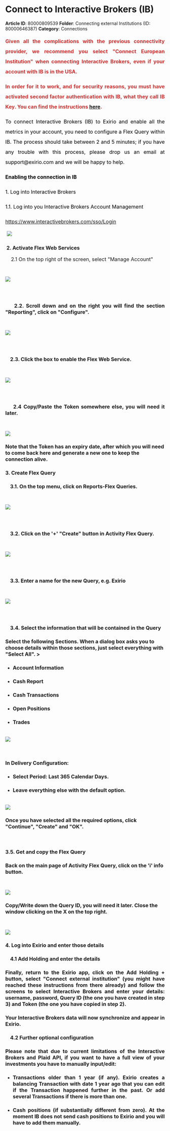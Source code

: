 # Connect to Interactive Brokers (IB)

**Article ID**: 80000809539
**Folder**: Connecting external Institutions (ID: 80000646387)
**Category**: Connections

<p style="margin-left: 0in; font-size: 15px; font-family: ; margin-bottom: 8pt; line-height: 200%; text-align: justify;"><strong><span style="color: rgb(211, 47, 47);"><span dir="ltr" style="font-size: 16px; line-height: 200%; font-family: "";"><span dir="ltr" style="font-family: -apple-system, BlinkMacSystemFont, "Segoe UI", Roboto, "Helvetica Neue", Arial, sans-serif; font-size: 16px; font-weight: 400; text-align: left; text-indent: 0px; display: inline !important;"><strong dir="ltr">Given all the complications with the previous connectivity provider, we recommend you select "Connect European Institution" when connecting Interactive Brokers, even if your account with IB is in the USA.</strong></span></span></span></strong></p><p style="margin-left: 0in; font-size: 15px; font-family: ; margin-bottom: 8pt; line-height: 200%; text-align: justify;"><strong><span style="color: rgb(211, 47, 47);"><span dir="ltr" style="font-size: 16px; line-height: 200%; font-family: "";"><span dir="ltr" style="font-family: -apple-system, BlinkMacSystemFont, "Segoe UI", Roboto, "Helvetica Neue", Arial, sans-serif; font-size: 16px; font-weight: 400; text-align: left; text-indent: 0px; display: inline !important;"><strong dir="ltr">In order for it to work, and for security reasons, you must have activated second factor authentication with IB, what they call IB Key. You can find the instructions <a href="https://ibkr.info/node/2260" rel="noreferrer" target="_blank">here</a>.</strong><br></span></span></span></strong></p><p style="margin-left: 0in; font-size: 15px; font-family: ; margin-bottom: 8pt; line-height: 200%; text-align: justify;"><span dir="ltr" style="font-size: 16px; line-height: 200%; font-family: ""; color: rgb(19, 28, 60);"><span dir="ltr" style="color: rgb(0, 0, 0); font-family: -apple-system, BlinkMacSystemFont, "Segoe UI", Roboto, "Helvetica Neue", Arial, sans-serif; font-size: 16px; font-style: normal; font-variant-ligatures: normal; font-variant-caps: normal; font-weight: 400; letter-spacing: normal; orphans: 2; text-align: left; text-indent: 0px; text-transform: none; white-space: normal; widows: 2; word-spacing: 0px; -webkit-text-stroke-width: 0px;  text-decoration-thickness: initial; text-decoration-style: initial; text-decoration-color: initial; display: inline !important; float: none;">To connect Interactive Brokers (IB) to Exirio and enable all the metrics in your account, you need to configure a Flex Query within IB. The process should take between 2 and 5 minutes; if you have any trouble with this process, please drop us an email at support@exirio.com and we will be happy to help.</span></span></p><p style="margin-left: 0in; font-size: 15px; font-family: ; margin-bottom: 8pt; line-height: 200%; text-align: justify;"><span dir="ltr" style="font-size: 16px; line-height: 200%; font-family: ""; color: rgb(19, 28, 60);"><span dir="ltr" style="color: rgb(0, 0, 0); font-family: -apple-system, BlinkMacSystemFont, "Segoe UI", Roboto, "Helvetica Neue", Arial, sans-serif; font-size: 16px; font-style: normal; font-variant-ligatures: normal; font-variant-caps: normal; font-weight: 400; letter-spacing: normal; orphans: 2; text-align: left; text-indent: 0px; text-transform: none; white-space: normal; widows: 2; word-spacing: 0px; -webkit-text-stroke-width: 0px;  text-decoration-thickness: initial; text-decoration-style: initial; text-decoration-color: initial; display: inline !important; float: none;"><strong>Enabling the connection in IB</strong></span></span></p><p style="margin-left: 0in; font-size: 15px; font-family: ; margin-bottom: 8pt; line-height: 200%; text-align: justify;"><span dir="ltr" style="font-size: 16px; line-height: 200%; font-family: ""; color: rgb(19, 28, 60);"><span dir="ltr" style="color: rgb(0, 0, 0); font-family: -apple-system, BlinkMacSystemFont, "Segoe UI", Roboto, "Helvetica Neue", Arial, sans-serif; font-size: 16px; font-style: normal; font-variant-ligatures: normal; font-variant-caps: normal; font-weight: 400; letter-spacing: normal; orphans: 2; text-align: left; text-indent: 0px; text-transform: none; white-space: normal; widows: 2; word-spacing: 0px; -webkit-text-stroke-width: 0px;  text-decoration-thickness: initial; text-decoration-style: initial; text-decoration-color: initial; display: inline !important; float: none;">1. Log into Interactive Brokers</span></span></p><p style="margin-left: 0in; font-size: 15px; font-family: ; margin-bottom: 8pt; line-height: 200%; text-align: justify;"><span dir="ltr" style="font-size: 16px; line-height: 200%; font-family: ""; color: rgb(19, 28, 60);"><span dir="ltr" style="color: rgb(0, 0, 0); font-family: -apple-system, BlinkMacSystemFont, "Segoe UI", Roboto, "Helvetica Neue", Arial, sans-serif; font-size: 16px; font-style: normal; font-variant-ligatures: normal; font-variant-caps: normal; font-weight: 400; letter-spacing: normal; orphans: 2; text-align: left; text-indent: 0px; text-transform: none; white-space: normal; widows: 2; word-spacing: 0px; -webkit-text-stroke-width: 0px;  text-decoration-thickness: initial; text-decoration-style: initial; text-decoration-color: initial; display: inline !important; float: none;">1.1. Log into you Interactive Brokers Account Management</span></span></p><p style="margin-left: 0in; font-size: 15px; font-family: ; margin-bottom: 8pt; line-height: 200%; text-align: justify;"><span dir="ltr" style="font-size: 16px; line-height: 200%; font-family: ""; color: rgb(19, 28, 60);"><span dir="ltr" style="color: rgb(0, 0, 0); font-family: -apple-system, BlinkMacSystemFont, "Segoe UI", Roboto, "Helvetica Neue", Arial, sans-serif; font-size: 16px; font-style: normal; font-variant-ligatures: normal; font-variant-caps: normal; font-weight: 400; letter-spacing: normal; orphans: 2; text-align: left; text-indent: 0px; text-transform: none; white-space: normal; widows: 2; word-spacing: 0px; -webkit-text-stroke-width: 0px;  text-decoration-thickness: initial; text-decoration-style: initial; text-decoration-color: initial; display: inline !important; float: none;"><a href="https://www.interactivebrokers.com/sso/Login" rel="noreferrer">https://www.interactivebrokers.com/sso/Login</a></span></span></p><p style="text-align: justify;"><span style="font-size: 16px;"> <img src="https://s3-eu-central-1.amazonaws.com/euc-cdn.freshdesk.com/data/helpdesk/attachments/production/80033708015/original/L_ApCUR0Lko7knzqx6zlPMQynJoohsk0Tw.png?1630397206" data-attachment="[object Object]" data-id="80033708015" class="fr-fic fr-dii fr-bordered"></span></p><h3 dir="ltr" style="box-sizing: border-box; font-family: -apple-system, BlinkMacSystemFont, "Segoe UI", Roboto, "Helvetica Neue", Arial, sans-serif; font-weight: 400; line-height: 30.63px; color: rgb(0, 0, 0); margin: 0px; font-size: 1.17em; font-style: normal; font-variant-ligatures: normal; font-variant-caps: normal; letter-spacing: normal; orphans: 2; text-align: justify; text-indent: 0px; text-transform: none; white-space: normal; widows: 2; word-spacing: 0px; -webkit-text-stroke-width: 0px; text-decoration-thickness: initial; text-decoration-style: initial; text-decoration-color: initial;"><span dir="ltr" style="box-sizing: border-box; font-size: 16px;"> 2. Activate Flex Web Services</span></h3><p style="text-align: justify;"><span dir="ltr" style="box-sizing: border-box; font-size: 16px;">    2.1 On the top right of the screen, select "Manage Account"</span></p><p style="text-align: justify;"><br></p><p style="text-align: justify;"><span style="font-size: 16px;"><img src="https://s3-eu-central-1.amazonaws.com/euc-cdn.freshdesk.com/data/helpdesk/attachments/production/80033709753/original/yn-x9o5Wd-d7l9w99nQfCqXP0gHNlOO9yQ.png?1630397431" data-id="80033709753" data-attachment="[object Object]" class="fr-fic fr-dii fr-bordered"></span></p><h3 dir="ltr" style="text-align: justify;"><span dir="ltr" style="font-size: 16px;">    </span></h3><h3 dir="ltr" style="text-align: justify;"><span dir="ltr" style="font-size: 16px;">    2.2. Scroll down and on the right you will find the section "Reporting", click on "Configure".</span></h3><p style="text-align: justify;"><br></p><p style="text-align: justify;"><span style="font-size: 16px;"><img src="https://s3-eu-central-1.amazonaws.com/euc-cdn.freshdesk.com/data/helpdesk/attachments/production/80033708799/original/EWaZWPNtjjbwbBCxpbTzrPpMJTBh3IvC2Q.png?1630397314" data-attachment="[object Object]" data-id="80033708799" class="fr-fic fr-dii fr-bordered"></span></p><h3 dir="ltr" style="text-align: justify;"><span style="font-size: 16px;">    </span></h3><h3 dir="ltr" style="text-align: justify;"><span dir="ltr" style="font-size: 16px;">    2.3. Click the box to enable the Flex Web Service.</span></h3><p style="text-align: justify;"><br></p><p style="text-align: justify;"><span style="font-size: 16px;"><img src="https://s3-eu-central-1.amazonaws.com/euc-cdn.freshdesk.com/data/helpdesk/attachments/production/80033718126/original/jL9mIpwXTMTqWdodkjc3J8MFdA9wAzkGDw.png?1630398529" data-attachment="[object Object]" data-id="80033718126" class="fr-fic fr-dii fr-bordered"></span></p><h3 dir="ltr" style="text-align: justify;"><span style="font-size: 16px;">    </span></h3><h3 dir="ltr" style="text-align: justify;"><span dir="ltr" style="font-size: 16px;">    2.4 Copy/Paste the Token somewhere else, you will need it later.</span></h3><p style="text-align: justify;"><br></p><p dir="ltr" style="text-align: justify;"><span style="font-size: 16px;"><img src="https://s3-eu-central-1.amazonaws.com/euc-cdn.freshdesk.com/data/helpdesk/attachments/production/80033718408/original/HzZoBa378_Cig2OCVEu_1mTB4v_BpbqS9w.png?1630398566" data-attachment="[object Object]" data-id="80033718408" class="fr-fic fr-dii fr-bordered"></span></p><h3 dir="ltr" style="box-sizing: border-box; font-family: -apple-system, BlinkMacSystemFont, "Segoe UI", Roboto, "Helvetica Neue", Arial, sans-serif; font-weight: 400; line-height: 30.63px; color: rgb(0, 0, 0); margin: 0px; font-size: 1.17em; font-style: normal; font-variant-ligatures: normal; font-variant-caps: normal; letter-spacing: normal; orphans: 2; text-align: justify; text-indent: 0px; text-transform: none; white-space: normal; widows: 2; word-spacing: 0px; -webkit-text-stroke-width: 0px; text-decoration-thickness: initial; text-decoration-style: initial; text-decoration-color: initial;"><span style="font-size: 16px;">Note that the Token has an expiry date, after which you will need to come back here and generate a new one to keep the connection alive.</span></h3><h3 dir="ltr" style="text-align: justify;"><span style="font-size: 16px;">3. Create Flex Query</span></h3><h3 dir="ltr" style="text-align: justify;"><span style="font-size: 16px;">    3.1. On the top menu, click on Reports-Flex Queries.</span></h3><p style="text-align: justify;"><br></p><p style="text-align: justify;"><span style="font-size: 16px;"><img src="https://s3-eu-central-1.amazonaws.com/euc-cdn.freshdesk.com/data/helpdesk/attachments/production/80028603365/original/xRk8s7CLQ6k0fWsgNOFBCqRJx_QkpcMkiw.png?1628279701" data-id="80028603365" data-attachment="[object Object]" class="fr-fic fr-dii fr-bordered"></span></p><h3 dir="ltr" style="box-sizing: border-box; font-family: -apple-system, BlinkMacSystemFont, "Segoe UI", Roboto, "Helvetica Neue", Arial, sans-serif; font-weight: 400; line-height: 30.63px; color: rgb(0, 0, 0); margin: 0px; font-size: 1.17em; font-style: normal; font-variant-ligatures: normal; font-variant-caps: normal; letter-spacing: normal; orphans: 2; text-align: justify; text-indent: 0px; text-transform: none; white-space: normal; widows: 2; word-spacing: 0px; -webkit-text-stroke-width: 0px; text-decoration-thickness: initial; text-decoration-style: initial; text-decoration-color: initial;"><span style="font-size: 16px;">    </span></h3><h3 dir="ltr" style="box-sizing: border-box; font-family: -apple-system, BlinkMacSystemFont, "Segoe UI", Roboto, "Helvetica Neue", Arial, sans-serif; font-weight: 400; line-height: 30.63px; color: rgb(0, 0, 0); margin: 0px; font-size: 1.17em; font-style: normal; font-variant-ligatures: normal; font-variant-caps: normal; letter-spacing: normal; orphans: 2; text-align: justify; text-indent: 0px; text-transform: none; white-space: normal; widows: 2; word-spacing: 0px; -webkit-text-stroke-width: 0px; text-decoration-thickness: initial; text-decoration-style: initial; text-decoration-color: initial;"><span dir="ltr" style="font-size: 16px;">    3.2. Click on the '+' "Create" button in Activity Flex Query.</span></h3><p style="text-align: justify;"><br></p><p style="text-align: justify;"><span style="font-size: 16px;"><img src="https://s3-eu-central-1.amazonaws.com/euc-cdn.freshdesk.com/data/helpdesk/attachments/production/80028603447/original/1pxXzP97x-_Tn0AGSOt97u0xSL0YwFUOVw.png?1628279783" data-attachment="[object Object]" data-id="80028603447" class="fr-fic fr-dii fr-bordered"></span></p><h3 dir="ltr" style="box-sizing: border-box; font-family: -apple-system, BlinkMacSystemFont, "Segoe UI", Roboto, "Helvetica Neue", Arial, sans-serif; font-weight: 400; line-height: 30.63px; color: rgb(0, 0, 0); margin: 0px; font-size: 1.17em; font-style: normal; font-variant-ligatures: normal; font-variant-caps: normal; letter-spacing: normal; orphans: 2; text-align: justify; text-indent: 0px; text-transform: none; white-space: normal; widows: 2; word-spacing: 0px; -webkit-text-stroke-width: 0px; text-decoration-thickness: initial; text-decoration-style: initial; text-decoration-color: initial;"><span style="font-size: 16px;">    </span></h3><h3 dir="ltr" style="box-sizing: border-box; font-family: -apple-system, BlinkMacSystemFont, "Segoe UI", Roboto, "Helvetica Neue", Arial, sans-serif; font-weight: 400; line-height: 30.63px; color: rgb(0, 0, 0); margin: 0px; font-size: 1.17em; font-style: normal; font-variant-ligatures: normal; font-variant-caps: normal; letter-spacing: normal; orphans: 2; text-align: justify; text-indent: 0px; text-transform: none; white-space: normal; widows: 2; word-spacing: 0px; -webkit-text-stroke-width: 0px; text-decoration-thickness: initial; text-decoration-style: initial; text-decoration-color: initial;"><span dir="ltr" style="font-size: 16px;">    3.3. Enter a name for the new Query, e.g. Exirio</span></h3><p style="text-align: justify;"><br></p><p dir="ltr" style="text-align: justify;"><span style="font-size: 16px;"><img src="https://s3-eu-central-1.amazonaws.com/euc-cdn.freshdesk.com/data/helpdesk/attachments/production/80034839690/original/PLwT3Y1OQN7y20uB8YiqSyse5QfB5ynzXA.png?1630841058" class="fr-fil fr-dib fr-bordered" data-id="80034839690" data-attachment="[object Object]"></span></p><h3 dir="ltr" style="box-sizing: border-box; font-family: -apple-system, BlinkMacSystemFont, "Segoe UI", Roboto, "Helvetica Neue", Arial, sans-serif; font-weight: 400; line-height: 30.63px; color: rgb(0, 0, 0); margin: 0px; font-size: 1.17em; font-style: normal; font-variant-ligatures: normal; font-variant-caps: normal; letter-spacing: normal; orphans: 2; text-align: justify; text-indent: 0px; text-transform: none; white-space: normal; widows: 2; word-spacing: 0px; -webkit-text-stroke-width: 0px; text-decoration-thickness: initial; text-decoration-style: initial; text-decoration-color: initial;"><span dir="ltr" style="font-size: 16px;">    </span></h3><h3 dir="ltr" style="box-sizing: border-box; font-family: -apple-system, BlinkMacSystemFont, "Segoe UI", Roboto, "Helvetica Neue", Arial, sans-serif; font-weight: 400; line-height: 30.63px; color: rgb(0, 0, 0); margin: 0px; font-size: 1.17em; font-style: normal; font-variant-ligatures: normal; font-variant-caps: normal; letter-spacing: normal; orphans: 2; text-align: justify; text-indent: 0px; text-transform: none; white-space: normal; widows: 2; word-spacing: 0px; -webkit-text-stroke-width: 0px; text-decoration-thickness: initial; text-decoration-style: initial; text-decoration-color: initial;"><span dir="ltr" style="font-size: 16px;">    3.4. Select the information that will be contained in the Query</span></h3><h3 dir="ltr" style="box-sizing: border-box; font-family: -apple-system, BlinkMacSystemFont, "Segoe UI", Roboto, "Helvetica Neue", Arial, sans-serif; font-weight: 400; line-height: 30.63px; color: rgb(0, 0, 0); margin: 0px; font-size: 1.17em; font-style: normal; font-variant-ligatures: normal; font-variant-caps: normal; letter-spacing: normal; orphans: 2; text-align: justify; text-indent: 0px; text-transform: none; white-space: normal; widows: 2; word-spacing: 0px; -webkit-text-stroke-width: 0px; text-decoration-thickness: initial; text-decoration-style: initial; text-decoration-color: initial;"><span style="font-size: 16px;">Select the following Sections. When a dialog box asks you to choose details within those sections, just select everything with "Select All". ></span></h3><ul><li><h3 dir="ltr" style="box-sizing: border-box; font-family: -apple-system, BlinkMacSystemFont, "Segoe UI", Roboto, "Helvetica Neue", Arial, sans-serif; font-weight: 400; line-height: 30.63px; color: rgb(0, 0, 0); margin-top: 0px; margin-right: 0px; margin-bottom: 0px; font-size: 1.17em; font-style: normal; font-variant-ligatures: normal; font-variant-caps: normal; letter-spacing: normal; orphans: 2; text-align: justify; text-indent: 0px; text-transform: none; white-space: normal; widows: 2; word-spacing: 0px; -webkit-text-stroke-width: 0px; text-decoration-thickness: initial; text-decoration-style: initial; text-decoration-color: initial;"><span style="font-size: 16px;">Account Information</span></h3></li><li><h3 dir="ltr" style="box-sizing: border-box; font-family: -apple-system, BlinkMacSystemFont, "Segoe UI", Roboto, "Helvetica Neue", Arial, sans-serif; font-weight: 400; line-height: 30.63px; color: rgb(0, 0, 0); margin-top: 0px; margin-right: 0px; margin-bottom: 0px; font-size: 1.17em; font-style: normal; font-variant-ligatures: normal; font-variant-caps: normal; letter-spacing: normal; orphans: 2; text-align: justify; text-indent: 0px; text-transform: none; white-space: normal; widows: 2; word-spacing: 0px; -webkit-text-stroke-width: 0px; text-decoration-thickness: initial; text-decoration-style: initial; text-decoration-color: initial;"><span style="font-size: 16px;">Cash Report</span></h3></li><li><h3 dir="ltr" style="box-sizing: border-box; font-family: -apple-system, BlinkMacSystemFont, "Segoe UI", Roboto, "Helvetica Neue", Arial, sans-serif; font-weight: 400; line-height: 30.63px; color: rgb(0, 0, 0); margin-top: 0px; margin-right: 0px; margin-bottom: 0px; font-size: 1.17em; font-style: normal; font-variant-ligatures: normal; font-variant-caps: normal; letter-spacing: normal; orphans: 2; text-align: justify; text-indent: 0px; text-transform: none; white-space: normal; widows: 2; word-spacing: 0px; -webkit-text-stroke-width: 0px; text-decoration-thickness: initial; text-decoration-style: initial; text-decoration-color: initial;"><span style="font-size: 16px;">Cash Transactions</span></h3></li><li><h3 dir="ltr" style="box-sizing: border-box; font-family: -apple-system, BlinkMacSystemFont, "Segoe UI", Roboto, "Helvetica Neue", Arial, sans-serif; font-weight: 400; line-height: 30.63px; color: rgb(0, 0, 0); margin-top: 0px; margin-right: 0px; margin-bottom: 0px; font-size: 1.17em; font-style: normal; font-variant-ligatures: normal; font-variant-caps: normal; letter-spacing: normal; orphans: 2; text-align: justify; text-indent: 0px; text-transform: none; white-space: normal; widows: 2; word-spacing: 0px; -webkit-text-stroke-width: 0px; text-decoration-thickness: initial; text-decoration-style: initial; text-decoration-color: initial;"><span style="font-size: 16px;">Open Positions</span></h3></li><li><h3 dir="ltr" style="box-sizing: border-box; font-family: -apple-system, BlinkMacSystemFont, "Segoe UI", Roboto, "Helvetica Neue", Arial, sans-serif; font-weight: 400; line-height: 30.63px; color: rgb(0, 0, 0); margin-top: 0px; margin-right: 0px; margin-bottom: 0px; font-size: 1.17em; font-style: normal; font-variant-ligatures: normal; font-variant-caps: normal; letter-spacing: normal; orphans: 2; text-align: justify; text-indent: 0px; text-transform: none; white-space: normal; widows: 2; word-spacing: 0px; -webkit-text-stroke-width: 0px; text-decoration-thickness: initial; text-decoration-style: initial; text-decoration-color: initial;"><span style="font-size: 16px;">Trades</span><br><br></h3></li></ul><p style="text-align: justify;"><span style="font-size: 16px;"><img src="https://s3-eu-central-1.amazonaws.com/euc-cdn.freshdesk.com/data/helpdesk/attachments/production/80028603547/original/d3kqMZFzJNk4Fl_UqACp86K5dsObk8LcYQ.png?1628280009" data-attachment="[object Object]" data-id="80028603547" class="fr-fic fr-dii fr-bordered"></span></p><p dir="ltr" style="text-align: justify;"><span style="font-size: 16px;"><br></span></p><h3 dir="ltr" style="box-sizing: border-box; font-family: -apple-system, BlinkMacSystemFont, "Segoe UI", Roboto, "Helvetica Neue", Arial, sans-serif; font-weight: 400; line-height: 30.63px; color: rgb(0, 0, 0); margin: 0px; font-size: 1.17em; font-style: normal; font-variant-ligatures: normal; font-variant-caps: normal; letter-spacing: normal; orphans: 2; text-align: justify; text-indent: 0px; text-transform: none; white-space: normal; widows: 2; word-spacing: 0px; -webkit-text-stroke-width: 0px; text-decoration-thickness: initial; text-decoration-style: initial; text-decoration-color: initial;"><span style="font-size: 16px;">In Delivery Configuration:</span></h3><ul><li><h3 dir="ltr" style="box-sizing: border-box; font-family: -apple-system, BlinkMacSystemFont, "Segoe UI", Roboto, "Helvetica Neue", Arial, sans-serif; font-weight: 400; line-height: 30.63px; color: rgb(0, 0, 0); margin-top: 0px; margin-right: 0px; margin-bottom: 0px; font-size: 1.17em; font-style: normal; font-variant-ligatures: normal; font-variant-caps: normal; letter-spacing: normal; orphans: 2; text-align: justify; text-indent: 0px; text-transform: none; white-space: normal; widows: 2; word-spacing: 0px; -webkit-text-stroke-width: 0px; text-decoration-thickness: initial; text-decoration-style: initial; text-decoration-color: initial;"><span style="font-size: 16px;">Select Period: Last 365 Calendar Days.</span></h3></li><li><h3 dir="ltr" style="box-sizing: border-box; font-family: -apple-system, BlinkMacSystemFont, "Segoe UI", Roboto, "Helvetica Neue", Arial, sans-serif; font-weight: 400; line-height: 30.63px; color: rgb(0, 0, 0); margin-top: 0px; margin-right: 0px; margin-bottom: 0px; font-size: 1.17em; font-style: normal; font-variant-ligatures: normal; font-variant-caps: normal; letter-spacing: normal; orphans: 2; text-align: justify; text-indent: 0px; text-transform: none; white-space: normal; widows: 2; word-spacing: 0px; -webkit-text-stroke-width: 0px; text-decoration-thickness: initial; text-decoration-style: initial; text-decoration-color: initial;"><span style="font-size: 16px;">Leave everything else with the default option.</span><br><br></h3></li></ul><p style="text-align: justify;"><span style="font-size: 16px;"><img src="https://s3-eu-central-1.amazonaws.com/euc-cdn.freshdesk.com/data/helpdesk/attachments/production/80028603784/original/UG7koi5Kkkj31FIGwVq-6ZiUjoGy1Z0icg.png?1628280250" data-attachment="[object Object]" data-id="80028603784" class="fr-fic fr-dii fr-bordered"></span></p><h3 dir="ltr" style="box-sizing: border-box; font-family: -apple-system, BlinkMacSystemFont, "Segoe UI", Roboto, "Helvetica Neue", Arial, sans-serif; font-weight: 400; line-height: 30.63px; color: rgb(0, 0, 0); margin: 0px; font-size: 1.17em; font-style: normal; font-variant-ligatures: normal; font-variant-caps: normal; letter-spacing: normal; orphans: 2; text-align: justify; text-indent: 0px; text-transform: none; white-space: normal; widows: 2; word-spacing: 0px; -webkit-text-stroke-width: 0px; text-decoration-thickness: initial; text-decoration-style: initial; text-decoration-color: initial;"><span style="font-size: 16px;">Once you have selected all the required options, click "Continue", "Create" and "OK".</span></h3><p dir="ltr" style="text-align: justify;"><span style="font-size: 16px;"><br></span></p><h3 dir="ltr" style="box-sizing: border-box; font-family: -apple-system, BlinkMacSystemFont, "Segoe UI", Roboto, "Helvetica Neue", Arial, sans-serif; font-weight: 400; line-height: 30.63px; color: rgb(0, 0, 0); margin: 0px; font-size: 1.17em; font-style: normal; font-variant-ligatures: normal; font-variant-caps: normal; letter-spacing: normal; orphans: 2; text-align: justify; text-indent: 0px; text-transform: none; white-space: normal; widows: 2; word-spacing: 0px; -webkit-text-stroke-width: 0px; text-decoration-thickness: initial; text-decoration-style: initial; text-decoration-color: initial;"><span style="font-size: 16px;">3.5. Get and copy the Flex Query</span></h3><h3 dir="ltr" style="box-sizing: border-box; font-family: -apple-system, BlinkMacSystemFont, "Segoe UI", Roboto, "Helvetica Neue", Arial, sans-serif; font-weight: 400; line-height: 30.63px; color: rgb(0, 0, 0); margin: 0px; font-size: 1.17em; font-style: normal; font-variant-ligatures: normal; font-variant-caps: normal; letter-spacing: normal; orphans: 2; text-align: justify; text-indent: 0px; text-transform: none; white-space: normal; widows: 2; word-spacing: 0px; -webkit-text-stroke-width: 0px; text-decoration-thickness: initial; text-decoration-style: initial; text-decoration-color: initial;"><span style="font-size: 16px;">Back on the main page of Activity Flex Query, click on the 'i' info button.</span></h3><p style="text-align: justify;"><br></p><p style="text-align: justify;"><span style="font-size: 16px;"><img src="https://s3-eu-central-1.amazonaws.com/euc-cdn.freshdesk.com/data/helpdesk/attachments/production/80028603860/original/bxYLZqvDjadZpQNiNWupMGBuurPy5MoNnw.png?1628280420" data-attachment="[object Object]" data-id="80028603860" class="fr-fic fr-dii fr-bordered"></span></p><h3 dir="ltr" style="box-sizing: border-box; font-family: -apple-system, BlinkMacSystemFont, "Segoe UI", Roboto, "Helvetica Neue", Arial, sans-serif; font-weight: 400; line-height: 30.63px; color: rgb(0, 0, 0); margin: 0px; font-size: 1.17em; font-style: normal; font-variant-ligatures: normal; font-variant-caps: normal; letter-spacing: normal; orphans: 2; text-align: justify; text-indent: 0px; text-transform: none; white-space: normal; widows: 2; word-spacing: 0px; -webkit-text-stroke-width: 0px; text-decoration-thickness: initial; text-decoration-style: initial; text-decoration-color: initial;"><span style="font-size: 16px;">Copy/Write down the Query ID, you will need it later. Close the window clicking on the X on the top right.</span></h3><p style="text-align: justify;"><br></p><p style="text-align: justify;"><span style="font-size: 16px;"><img src="https://s3-eu-central-1.amazonaws.com/euc-cdn.freshdesk.com/data/helpdesk/attachments/production/80035398845/original/-VSeEJDbUx5-SlXLFICADUVGcpgrwOWevQ.png?1631023193" style="width: auto;" class="fr-fic fr-fil fr-dib fr-bordered" data-attachment="[object Object]" data-id="80035398845"></span></p><h3 dir="ltr" style="text-align: justify;"><span style="font-size: 16px;">4. Log into Exirio and enter those details</span></h3><h3 dir="ltr" style="text-align: justify;"><span style="font-size: 16px;">    4.1 Add Holding and enter the details</span></h3><h3 dir="ltr" style="text-align: justify;"><span style="font-size: 16px;">Finally, return to the Exirio app, click on the Add Holding + button, select "Connect external institution" (you might have reached these instructions from there already) and follow the screens to select Interactive Brokers and enter your details: username, password, Query ID (the one you have created in step 3) and Token (the one you have copied in step 2).</span></h3><h3 dir="ltr" style="text-align: justify;"><span style="font-size: 16px;">Your Interactive Brokers data will now synchronize and appear in Exirio.</span></h3><h3 dir="ltr" style="text-align: justify;"><span style="font-size: 16px;">    4.2 Further optional configuration</span></h3><h3 dir="ltr" style="text-align: justify;"><span style="font-size: 16px;">Please note that due to current limitations of the Interactive Brokers and Plaid API, if you want to have a full view of your investments you have to manually input/edit:</span></h3><ul><li><h3 dir="ltr" style="text-align: justify;"><span style="font-size: 16px;">Transactions older than 1 year (if any). Exirio creates a balancing Transaction with date 1 year ago that you can edit if the Transaction happened further in the past. Or add several Transactions if there is more than one.</span></h3></li><li><h3 dir="ltr" style="text-align: justify;"><span style="font-size: 16px;">Cash positions (if substantially different from zero). At the moment IB does not send cash positions to Exirio and you will have to add them manually.</span></h3></li></ul>